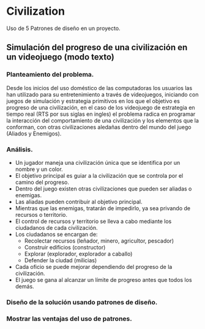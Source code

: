 # Civilization
Uso de 5 Patrones de diseño en un proyecto.

## Simulación del progreso de una civilización en un videojuego (modo texto)

### Planteamiento del problema.

Desde los inicios del uso doméstico de las computadoras los usuarios las han utilizado para su entretenimiento a través de videojuegos, iniciando con juegos de simulación y estrategia primitivos en los que el objetivo es progreso de una civilización, en el caso de los videojuego de estrategia en tiempo real (RTS por sus siglas en ingles) el problema radica en programar la interacción del comportamiento de una civilización y los elementos que la conforman, con otras civilizaciones aledañas dentro del mundo del juego (Aliados y Enemigos).

### Análisis.

+ Un jugador maneja una civilización única que se identifica por un nombre y un color.
+ El objetivo principal es guiar a la civilización que se controla por el camino del progreso.
+ Dentro del juego existen otras civilizaciones que pueden ser aliadas o enemigas.
+ Las aliadas pueden contribuir al objetivo principal.
+ Mientras que las enemigas, tratarán de impedirlo, ya sea privando de recursos o territorio.
+ El control de recursos y territorio se lleva a cabo mediante los ciudadanos de cada civilización.
+ Los ciudadanos se encargan de:
  - Recolectar recursos (leñador, minero, agricultor, pescador)
  - Construir edificios (constructor)
  - Explorar (explorador, explorador a caballo)
  - Defender la ciudad (milicias)
+ Cada oficio se puede mejorar dependiendo del progreso de la civilización.
+ El juego se gana al alcanzar un límite de progreso antes que todos los demás.

### Diseño de la solución usando patrones de diseño.

### Mostrar las ventajas del uso de patrones.
